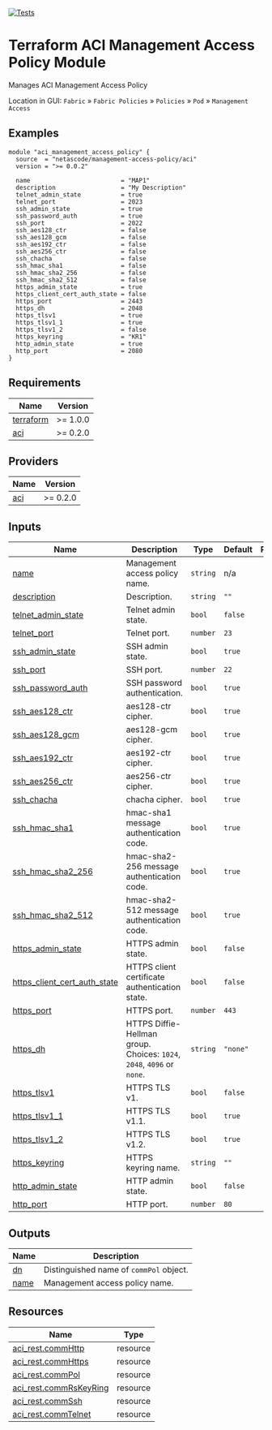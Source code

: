 <!-- BEGIN_TF_DOCS -->
[![Tests](https://github.com/netascode/terraform-aci-management-access-policy/actions/workflows/test.yml/badge.svg)](https://github.com/netascode/terraform-aci-management-access-policy/actions/workflows/test.yml)

# Terraform ACI Management Access Policy Module

Manages ACI Management Access Policy

Location in GUI:
`Fabric` » `Fabric Policies` » `Policies` » `Pod` » `Management Access`

## Examples

```hcl
module "aci_management_access_policy" {
  source  = "netascode/management-access-policy/aci"
  version = ">= 0.0.2"

  name                         = "MAP1"
  description                  = "My Description"
  telnet_admin_state           = true
  telnet_port                  = 2023
  ssh_admin_state              = true
  ssh_password_auth            = true
  ssh_port                     = 2022
  ssh_aes128_ctr               = false
  ssh_aes128_gcm               = false
  ssh_aes192_ctr               = false
  ssh_aes256_ctr               = false
  ssh_chacha                   = false
  ssh_hmac_sha1                = false
  ssh_hmac_sha2_256            = false
  ssh_hmac_sha2_512            = false
  https_admin_state            = true
  https_client_cert_auth_state = false
  https_port                   = 2443
  https_dh                     = 2048
  https_tlsv1                  = true
  https_tlsv1_1                = true
  https_tlsv1_2                = false
  https_keyring                = "KR1"
  http_admin_state             = true
  http_port                    = 2080
}

```

## Requirements

| Name | Version |
|------|---------|
| <a name="requirement_terraform"></a> [terraform](#requirement\_terraform) | >= 1.0.0 |
| <a name="requirement_aci"></a> [aci](#requirement\_aci) | >= 0.2.0 |

## Providers

| Name | Version |
|------|---------|
| <a name="provider_aci"></a> [aci](#provider\_aci) | >= 0.2.0 |

## Inputs

| Name | Description | Type | Default | Required |
|------|-------------|------|---------|:--------:|
| <a name="input_name"></a> [name](#input\_name) | Management access policy name. | `string` | n/a | yes |
| <a name="input_description"></a> [description](#input\_description) | Description. | `string` | `""` | no |
| <a name="input_telnet_admin_state"></a> [telnet\_admin\_state](#input\_telnet\_admin\_state) | Telnet admin state. | `bool` | `false` | no |
| <a name="input_telnet_port"></a> [telnet\_port](#input\_telnet\_port) | Telnet port. | `number` | `23` | no |
| <a name="input_ssh_admin_state"></a> [ssh\_admin\_state](#input\_ssh\_admin\_state) | SSH admin state. | `bool` | `true` | no |
| <a name="input_ssh_port"></a> [ssh\_port](#input\_ssh\_port) | SSH port. | `number` | `22` | no |
| <a name="input_ssh_password_auth"></a> [ssh\_password\_auth](#input\_ssh\_password\_auth) | SSH password authentication. | `bool` | `true` | no |
| <a name="input_ssh_aes128_ctr"></a> [ssh\_aes128\_ctr](#input\_ssh\_aes128\_ctr) | aes128-ctr cipher. | `bool` | `true` | no |
| <a name="input_ssh_aes128_gcm"></a> [ssh\_aes128\_gcm](#input\_ssh\_aes128\_gcm) | aes128-gcm cipher. | `bool` | `true` | no |
| <a name="input_ssh_aes192_ctr"></a> [ssh\_aes192\_ctr](#input\_ssh\_aes192\_ctr) | aes192-ctr cipher. | `bool` | `true` | no |
| <a name="input_ssh_aes256_ctr"></a> [ssh\_aes256\_ctr](#input\_ssh\_aes256\_ctr) | aes256-ctr cipher. | `bool` | `true` | no |
| <a name="input_ssh_chacha"></a> [ssh\_chacha](#input\_ssh\_chacha) | chacha cipher. | `bool` | `true` | no |
| <a name="input_ssh_hmac_sha1"></a> [ssh\_hmac\_sha1](#input\_ssh\_hmac\_sha1) | hmac-sha1 message authentication code. | `bool` | `true` | no |
| <a name="input_ssh_hmac_sha2_256"></a> [ssh\_hmac\_sha2\_256](#input\_ssh\_hmac\_sha2\_256) | hmac-sha2-256 message authentication code. | `bool` | `true` | no |
| <a name="input_ssh_hmac_sha2_512"></a> [ssh\_hmac\_sha2\_512](#input\_ssh\_hmac\_sha2\_512) | hmac-sha2-512 message authentication code. | `bool` | `true` | no |
| <a name="input_https_admin_state"></a> [https\_admin\_state](#input\_https\_admin\_state) | HTTPS admin state. | `bool` | `false` | no |
| <a name="input_https_client_cert_auth_state"></a> [https\_client\_cert\_auth\_state](#input\_https\_client\_cert\_auth\_state) | HTTPS client certificate authentication state. | `bool` | `false` | no |
| <a name="input_https_port"></a> [https\_port](#input\_https\_port) | HTTPS port. | `number` | `443` | no |
| <a name="input_https_dh"></a> [https\_dh](#input\_https\_dh) | HTTPS Diffie-Hellman group. Choices: `1024`, `2048`, `4096` or `none`. | `string` | `"none"` | no |
| <a name="input_https_tlsv1"></a> [https\_tlsv1](#input\_https\_tlsv1) | HTTPS TLS v1. | `bool` | `false` | no |
| <a name="input_https_tlsv1_1"></a> [https\_tlsv1\_1](#input\_https\_tlsv1\_1) | HTTPS TLS v1.1. | `bool` | `true` | no |
| <a name="input_https_tlsv1_2"></a> [https\_tlsv1\_2](#input\_https\_tlsv1\_2) | HTTPS TLS v1.2. | `bool` | `true` | no |
| <a name="input_https_keyring"></a> [https\_keyring](#input\_https\_keyring) | HTTPS keyring name. | `string` | `""` | no |
| <a name="input_http_admin_state"></a> [http\_admin\_state](#input\_http\_admin\_state) | HTTP admin state. | `bool` | `false` | no |
| <a name="input_http_port"></a> [http\_port](#input\_http\_port) | HTTP port. | `number` | `80` | no |

## Outputs

| Name | Description |
|------|-------------|
| <a name="output_dn"></a> [dn](#output\_dn) | Distinguished name of `commPol` object. |
| <a name="output_name"></a> [name](#output\_name) | Management access policy name. |

## Resources

| Name | Type |
|------|------|
| [aci_rest.commHttp](https://registry.terraform.io/providers/netascode/aci/latest/docs/resources/rest) | resource |
| [aci_rest.commHttps](https://registry.terraform.io/providers/netascode/aci/latest/docs/resources/rest) | resource |
| [aci_rest.commPol](https://registry.terraform.io/providers/netascode/aci/latest/docs/resources/rest) | resource |
| [aci_rest.commRsKeyRing](https://registry.terraform.io/providers/netascode/aci/latest/docs/resources/rest) | resource |
| [aci_rest.commSsh](https://registry.terraform.io/providers/netascode/aci/latest/docs/resources/rest) | resource |
| [aci_rest.commTelnet](https://registry.terraform.io/providers/netascode/aci/latest/docs/resources/rest) | resource |
<!-- END_TF_DOCS -->